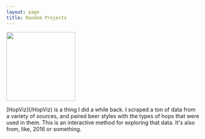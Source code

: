```yaml
---
layout: page
title: Random Projects
---
```


<p>
<img src="/assets/hopviz.png" width="180" height="180">
</p>
<p>[HopViz](/HopViz) is a thing I did a while back. I scraped a ton of data from a variety of sources, and paired beer styles with the types of hops that were used in them. This is an interactive method for exploring that data. It's also from, like, 2016 or something.</p>

